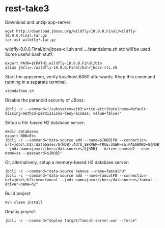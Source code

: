 # rest-take3


Download and unzip app-server: 

    wget http://download.jboss.org/wildfly/10.0.0.Final/wildfly-10.0.0.Final.tar.gz
    tar xvf wildfly*.tar.gz

wildfly-8.0.0.Final/bin/jboss-cli.sh and .../standalone.sh etc will be used. Some useful bash stuff:  
    
    export PATH=${PATH}:wildfly-10.0.0.Final/bin
    alias jbcli=./wildfly-10.0.0.Final/bin/jboss-cli.sh


Start the appserver, verify localhost:8080 afterwards. Keep this command running in a separate terminal.  

    standalone.sh

Disable the paranoid security of JBoss: 

    jbcli -c --command="/subsystem=ejb3:write-attribute(name=default-missing-method-permissions-deny-access, value=false)"


Setup a file-based H2 database server: 

    mkdir databases
    export NDB=Eks
    jbcli -c --command="data-source add --name=${NDB}PU --connection-url=jdbc\:h2\:databases/${NDB};AUTO_SERVER=TRUE;USER=sa;PASSWORD=${NDB} --jndi-name=java:/jboss/datasources/${NDB} --driver-name=h2 --user-name=sa --password=${NDB}"
    
Or, alternatively, setup a memory-based H2 database server: 

    jbcli -c --command="data-source remove --name=famcalPU"
    jbcli -c --command="data-source add --name=famcalPU --connection-url=jdbc\:h2\:mem:famcal --jndi-name=java:/jboss/datasources/famcal --driver-name=h2"
    

Build project 

    mvn clean install

Deploy project: 

    jbcli -c --command="deploy target/famcal-server.war --force"
    
    